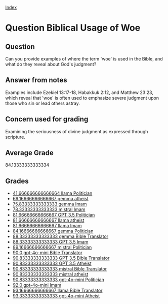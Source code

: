 
[Index](../../index.md)
# Question Biblical Usage of Woe
## Question
Can you provide examples of where the term 'woe' is used in the Bible, and what do they reveal about God's judgment?

## Answer from notes
Examples include Ezekiel 13:17-18, Habakkuk 2:12, and Matthew 23:23, which reveal that 'woe' is often used to emphasize severe judgment upon those who sin or lead others astray.

## Concern used for grading
Examining the seriousness of divine judgment as expressed through scripture.

## Average Grade
84.13333333333334

## Grades
 * [41.666666666666664 llama Politician](../answers/llama_Politician/Biblical_Usage_of_Woe.md)
 * [69.16666666666667 gemma atheist](../answers/gemma_atheist/Biblical_Usage_of_Woe.md)
 * [75.83333333333333 gemma Imam](../answers/gemma_Imam/Biblical_Usage_of_Woe.md)
 * [78.33333333333333 mistral Imam](../answers/mistral_Imam/Biblical_Usage_of_Woe.md)
 * [81.66666666666667 GPT 3.5 Politician](../answers/GPT_3.5_Politician/Biblical_Usage_of_Woe.md)
 * [81.66666666666667 llama atheist](../answers/llama_atheist/Biblical_Usage_of_Woe.md)
 * [81.66666666666667 llama Imam](../answers/llama_Imam/Biblical_Usage_of_Woe.md)
 * [84.16666666666667 gemma Politician](../answers/gemma_Politician/Biblical_Usage_of_Woe.md)
 * [88.33333333333333 gemma Bible Translator](../answers/gemma_Bible_Translator/Biblical_Usage_of_Woe.md)
 * [88.33333333333333 GPT 3.5 Imam](../answers/GPT_3.5_Imam/Biblical_Usage_of_Woe.md)
 * [89.16666666666667 mistral Politician](../answers/mistral_Politician/Biblical_Usage_of_Woe.md)
 * [90.0 gpt-4o-mini Bible Translator](../answers/gpt-4o-mini_Bible_Translator/Biblical_Usage_of_Woe.md)
 * [90.83333333333333 GPT 3.5 Bible Translator](../answers/GPT_3.5_Bible_Translator/Biblical_Usage_of_Woe.md)
 * [90.83333333333333 GPT 3.5 Atheist](../answers/GPT_3.5_Atheist/Biblical_Usage_of_Woe.md)
 * [90.83333333333333 mistral Bible Translator](../answers/mistral_Bible_Translator/Biblical_Usage_of_Woe.md)
 * [90.83333333333333 mistral atheist](../answers/mistral_atheist/Biblical_Usage_of_Woe.md)
 * [90.83333333333333 gpt-4o-mini Politician](../answers/gpt-4o-mini_Politician/Biblical_Usage_of_Woe.md)
 * [92.0 gpt-4o-mini Imam](../answers/gpt-4o-mini_Imam/Biblical_Usage_of_Woe.md)
 * [93.16666666666667 llama Bible Translator](../answers/llama_Bible_Translator/Biblical_Usage_of_Woe.md)
 * [93.33333333333333 gpt-4o-mini Atheist](../answers/gpt-4o-mini_Atheist/Biblical_Usage_of_Woe.md)
